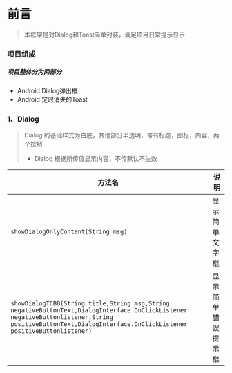 # 前言
>本框架是对Dialog和Toast简单封装，满足项目日常提示显示
### 项目组成
##### 项目整体分为两部分
* Android Dialog弹出框
* Android 定时消失的Toast

### 1、Dialog
>Dialog 的基础样式为白底，其他部分半透明，带有标题，图标，内容，两个按钮
>* Dialog 根据所传值显示内容，不传默认不生效
>
| 方法名 | 说明 | 
| - | - | 
|`showDialogOnlyContent(String msg)`| 显示简单文字框|
| `showDialogTCBB(String title,String msg,String negativeButtonText,DialogInterface.OnClickListener negativeButtonlistener,String positiveButtonText,DialogInterface.OnClickListener positiveButtonlistener) ` | 显示简单错误提示框 |

